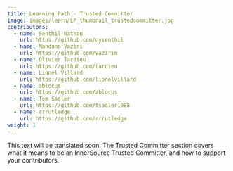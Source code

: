 ```yaml
---
title: Learning Path - Trusted Committer
image: images/learn/LP_thumbnail_trustedcommitter.jpg
contributors:
  - name: Senthil Nathan
    url: https://github.com/nysenthil
  - name: Mandana Vaziri
    url: https://github.com/vazirim
  - name: Olivier Tardieu
    url: https://github.com/tardieu
  - name: Lionel Villard
    url: https://github.com/lionelvillard
  - name: ablocus
    url: https://github.com/ablocus
  - name: Tom Sadler
    url: https://github.com/tsadler1988
  - name: rrrutledge
    url: https://github.com/rrrutledge
weight: 1
---
```

This text will be translated soon.
The Trusted Committer section covers what it means to be an InnerSource Trusted Committer, and how to support your contributors.
<!--- This file autogenerated from https://github.com/InnerSourceCommons/InnerSourceLearningPath/blob/main/scripts -->
